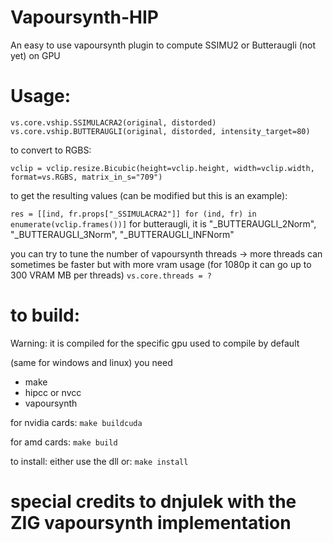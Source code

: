 # Vapoursynth-HIP
An easy to use vapoursynth plugin to compute SSIMU2 or Butteraugli (not yet) on GPU

# Usage:

`vs.core.vship.SSIMULACRA2(original, distorded)`
`vs.core.vship.BUTTERAUGLI(original, distorded, intensity_target=80)`

to convert to RGBS:

`vclip = vclip.resize.Bicubic(height=vclip.height, width=vclip.width, format=vs.RGBS, matrix_in_s="709")`

to get the resulting values (can be modified but this is an example):

`res = [[ind, fr.props["_SSIMULACRA2"]] for (ind, fr) in enumerate(vclip.frames())]`
for butteraugli, it is "_BUTTERAUGLI_2Norm", "_BUTTERAUGLI_3Norm", "_BUTTERAUGLI_INFNorm"

you can try to tune the number of vapoursynth threads
-> more threads can sometimes be faster but with more vram usage (for 1080p it can go up to 300 VRAM MB per threads)
`vs.core.threads = ?`

# to build:
Warning: it is compiled for the specific gpu used to compile by default

(same for windows and linux)
you need 
- make
- hipcc or nvcc 
- vapoursynth

for nvidia cards:
`make buildcuda`

for amd cards:
`make build`

to install: either use the dll or:
`make install`

# special credits to dnjulek with the ZIG vapoursynth implementation